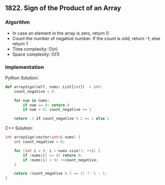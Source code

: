 ## 1822. Sign of the Product of an Array
### Algorithm
- In case an element in the array is zero, return 0
- Count the number of negative number. If the count is odd, return -1; else return 1
- Time complexity: O(n)
- Space complexity: O(1)
### Implementation
Python Solution:
```python
def arraySign(self, nums: List[int]) -> int:
    count_negative = 0

    for num in nums:
        if num == 0: return 0
        if num < 0: count_negative += 1

    return -1 if count_negative % 2 == 1 else 1
```
C++ Solution:
```cpp
int arraySign(vector<int>& nums) {
    int count_negative = 0;

    for (int i = 0; i < nums.size(); ++i) {
        if (nums[i] == 0) return 0;
        if (nums[i] < 0) ++count_negative;
    }

    return (count_negative % 2 == 1) ? -1 : 1;
}
```